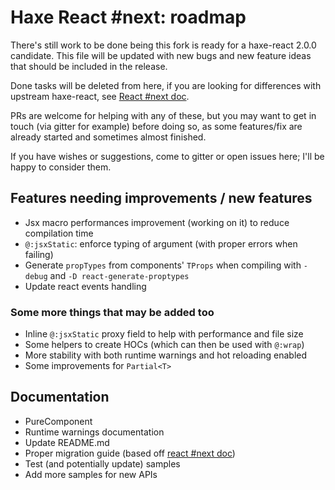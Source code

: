 # Haxe React #next: roadmap

There's still work to be done being this fork is ready for a haxe-react 2.0.0
candidate. This file will be updated with new bugs and new feature ideas that
should be included in the release.

Done tasks will be deleted from here, if you are looking for differences with
upstream haxe-react, see [React #next doc](./react-next.md).

PRs are welcome for helping with any of these, but you may want to get in touch
(via gitter for example) before doing so, as some features/fix are already
started and sometimes almost finished.

If you have wishes or suggestions, come to gitter or open issues here; I'll be
happy to consider them.

## Features needing improvements / new features

* Jsx macro performances improvement (working on it) to reduce compilation time
* `@:jsxStatic`: enforce typing of argument (with proper errors when failing)
* Generate `propTypes` from components' `TProps` when compiling with `-debug`
 and `-D react-generate-proptypes`
* Update react events handling

### Some more things that **may** be added too

* Inline `@:jsxStatic` proxy field to help with performance and file size
* Some helpers to create HOCs (which can then be used with `@:wrap`)
* More stability with both runtime warnings and hot reloading enabled
* Some improvements for `Partial<T>`

## Documentation

* PureComponent
* Runtime warnings documentation
* Update README.md
* Proper migration guide (based off [react #next doc](./react-next.md))
* Test (and potentially update) samples
* Add more samples for new APIs
